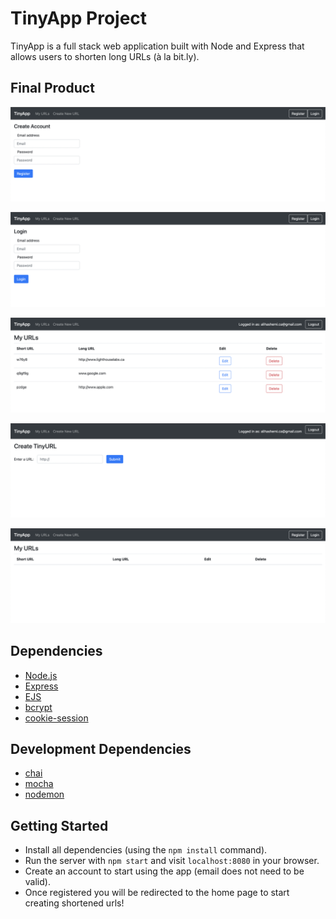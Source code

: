 # TinyApp Project

TinyApp is a full stack web application built with Node and Express that allows users to shorten long URLs (à la bit.ly).

## Final Product

!["Screenshot of Register Page"](https://github.com/AliHashemi86/tinyapp/blob/main/docs/Register.png)

!["Screenshot of Login Page"](https://github.com/AliHashemi86/tinyapp/blob/main/docs/Login.png)

!["Screenshot of My URLs Page"](https://github.com/AliHashemi86/tinyapp/blob/main/docs/My-url.png)

!["Screenshot of craete a URL Page"](https://github.com/AliHashemi86/tinyapp/blob/main/docs/create-new-url.png)

!["Screenshot of Home Page"](https://github.com/AliHashemi86/tinyapp/blob/main/docs/Home.png)



## Dependencies

- [Node.js](https://nodejs.org/en/)
- [Express](https://expressjs.com/)
- [EJS](https://ejs.co/)
- [bcrypt](https://www.npmjs.com/package/bcrypt)
- [cookie-session](https://www.npmjs.com/package/cookie-session)


## Development Dependencies

- [chai](https://www.chaijs.com/)
- [mocha](https://mochajs.org/)
- [nodemon](https://www.npmjs.com/package/nodemon)

## Getting Started

- Install all dependencies (using the `npm install` command).
- Run the server with `npm start` and visit `localhost:8080` in your browser.
- Create an account to start using the app (email does not need to be valid).
- Once registered you will be redirected to the home page to start creating shortened urls!
